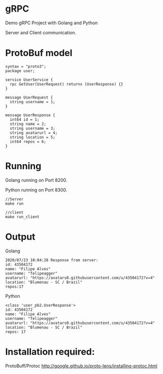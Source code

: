 # gRPC
Demo gRPC Project with Golang and Python

Server and Client communication.

# ProtoBuf model

```
syntax = "proto3";
package user;

service UserService {
  rpc GetUser(UserRequest) returns (UserResponse) {}
}

message UserRequest {
  string username = 1;
}

message UserResponse {
  int64 id = 1;
  string name = 2;
  string username = 3;
  string avatarurl = 4;
  string location = 5;
  int64 repos = 6; 
}
```

# Running 

Golang running on Port 8200.

Python running on Port 8300.

```
//Server
make run

//client
make run_client
```

# Output

Golang 

```
2020/07/23 10:04:28 Response from server: 
id: 43504172 
name: "Filipe Alves" 
username: "felipeagger" 
avatarurl: "https://avatars0.githubusercontent.com/u/43504172?v=4" 
location: "Blumenau - SC / Brazil" 
repos:17
```

Python
```
<class 'user_pb2.UserResponse'>
id: 43504172
name: "Filipe Alves"
username: "felipeagger"
avatarurl: "https://avatars0.githubusercontent.com/u/43504172?v=4"
location: "Blumenau - SC / Brazil"
repos: 17
```

# Installation required:

ProtoBuff/Protoc
http://google.github.io/proto-lens/installing-protoc.html
